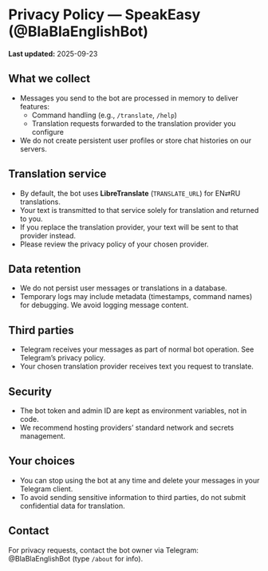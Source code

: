 # Privacy Policy — SpeakEasy (@BlaBlaEnglishBot)

**Last updated:** 2025-09-23

## What we collect
- Messages you send to the bot are processed in memory to deliver features:
  - Command handling (e.g., `/translate`, `/help`)
  - Translation requests forwarded to the translation provider you configure
- We do not create persistent user profiles or store chat histories on our servers.

## Translation service
- By default, the bot uses **LibreTranslate** (`TRANSLATE_URL`) for EN⇄RU translations.
- Your text is transmitted to that service solely for translation and returned to you.
- If you replace the translation provider, your text will be sent to that provider instead.
- Please review the privacy policy of your chosen provider.

## Data retention
- We do not persist user messages or translations in a database.
- Temporary logs may include metadata (timestamps, command names) for debugging. We avoid logging message content.

## Third parties
- Telegram receives your messages as part of normal bot operation. See Telegram’s privacy policy.
- Your chosen translation provider receives text you request to translate.

## Security
- The bot token and admin ID are kept as environment variables, not in code.
- We recommend hosting providers’ standard network and secrets management.

## Your choices
- You can stop using the bot at any time and delete your messages in your Telegram client.
- To avoid sending sensitive information to third parties, do not submit confidential data for translation.

## Contact
For privacy requests, contact the bot owner via Telegram: @BlaBlaEnglishBot (type `/about` for info).

